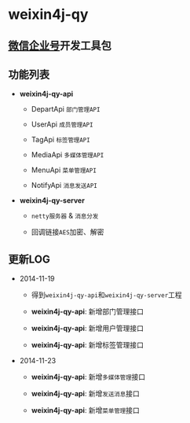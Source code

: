 weixin4j-qy
===========

[微信企业号](http://qydev.weixin.qq.com/wiki/index.php)开发工具包
---------------------------------------------------------------

功能列表
-------
* **weixin4j-qy-api**

  + DepartApi `部门管理API`
	
  + UserApi `成员管理API`
  
  + TagApi `标签管理API`
  
  + MediaApi `多媒体管理API`
  
  + MenuApi `菜单管理API`
  
  + NotifyApi `消息发送API`

* **weixin4j-qy-server**

  + `netty服务器` & `消息分发`
  
  + 回调链接`AES`加密、解密

更新LOG
-------
* 2014-11-19

  + 得到`weixin4j-qy-api`和`weixin4j-qy-server`工程
  
  + **weixin4j-qy-api**: 新增部门管理接口
  
  + **weixin4j-qy-api**: 新增用户管理接口
  
  + **weixin4j-qy-api**: 新增标签管理接口
  
* 2014-11-23

  + **weixin4j-qy-api**: 新增`多媒体管理`接口
  
  + **weixin4j-qy-api**: 新增`发送消息`接口
  
  + **weixin4j-qy-api**: 新增`菜单管理`接口
